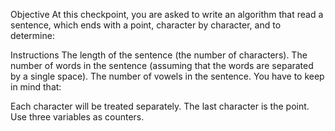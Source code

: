Objective
At this checkpoint, you are asked to write an algorithm that read a sentence, which ends with a point, character by character, and to determine:

 

Instructions
The length of the sentence (the number of characters).
The number of words in the sentence (assuming that the words are separated by a single space).
The number of vowels in the sentence.
You have to keep in mind that: 

Each character will be treated separately.
The last character is the point.
Use three variables as counters.